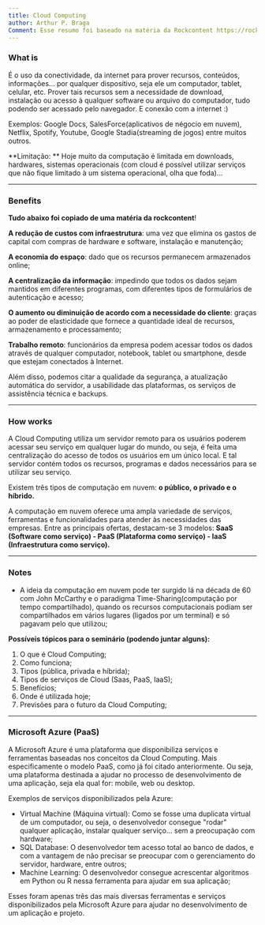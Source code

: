 ```yaml
---
title: Cloud Computing
author: Arthur P. Braga
Comment: Esse resumo foi baseado na matéria da Rockcontent https://rockcontent.com/blog/cloud-computing/
---
```


### What is

É o uso da conectividade, da internet para prover recursos, conteúdos, informações... por qualquer dispositivo, seja ele um computador, tablet, celular, etc. Prover tais recursos sem a necessidade de download, instalação ou acesso à qualquer software ou arquivo do computador, tudo podendo ser acessado pelo navegador. E conexão com a internet :)

Exemplos: Google Docs, SalesForce(aplicativos de négocio em nuvem), Netflix, Spotify, Youtube, Google Stadia(streaming de jogos) entre muitos outros. 

**Limitação: ** Hoje muito da computação é limitada em downloads, hardwares, sistemas operacionais (com cloud é possível utilizar serviços que não fique limitado à um sistema operacional, olha que foda)... 

---

### Benefits

**Tudo abaixo foi copiado de uma matéria da rockcontent**!

**A redução de custos com infraestrutura**: uma vez que elimina os gastos de capital com compras de hardware e software, instalação e manutenção;

**A economia do espaço**: dado que os recursos permanecem armazenados online;

**A centralização da informação**: impedindo que todos os dados sejam mantidos em diferentes programas, com diferentes tipos de formulários de autenticação e acesso;

**O aumento ou diminuição de acordo com a necessidade do cliente**: graças ao poder de elasticidade que fornece a quantidade ideal de recursos, armazenamento e processamento;

**Trabalho remoto**: funcionários da empresa podem acessar todos os dados através de qualquer computador, notebook, tablet ou smartphone, desde que estejam conectados à Internet.

Além disso, podemos citar a qualidade da segurança, a atualização automática do servidor, a usabilidade das plataformas, os serviços de assistência técnica e backups.

---

### How works

A Cloud Computing utiliza um servidor remoto para os usuários poderem acessar seu serviço em qualquer lugar do mundo, ou seja, é feita uma centralização do acesso de todos os usuários em um único local. E tal servidor contém todos os recursos, programas e dados necessários para se utilizar seu serviço. 

Existem três tipos de computação em nuvem: **o público, o privado e o híbrido.** 

A computação em nuvem oferece uma ampla variedade de serviços, ferramentas e funcionalidades para atender às necessidades das empresas. Entre as principais ofertas, destacam-se 3 modelos: **SaaS (Software como serviço) - PaaS (Plataforma como serviço) - IaaS (Infraestrutura como serviço).**

---

### Notes

- A ideia da computação em nuvem pode ter surgido lá na década de 60 com John McCarthy e o paradigma Time-Sharing(computação por tempo compartilhado), quando os recursos computacionais podiam ser compartilhados em vários lugares (ligados por um terminal) e só pagavam pelo que utilizou; 



**Possíveis tópicos para o seminário (podendo juntar alguns):**

1. O que é Cloud Computing;
2. Como funciona;
3. Tipos (pública, privada e híbrida);
4. Tipos de serviços de Cloud (Saas, PaaS, IaaS);
5. Benefícios;
6. Onde é utilizada hoje;
7. Previsões para o futuro da Cloud Computing;

---

### Microsoft Azure (PaaS)

A Microsoft Azure é uma plataforma que disponibiliza serviços e ferramentas baseadas nos conceitos da Cloud Computing. Mais especificamente o modelo PaaS, como já foi citado anteriormente. Ou seja, uma plataforma destinada a ajudar no processo de desenvolvimento de uma aplicação, seja ela qual for: mobile, web ou desktop. 

Exemplos de serviços disponibilizados pela Azure:

- Virtual Machine (Máquina virtual): Como se fosse uma duplicata virtual de um computador, ou seja, o desenvolvedor consegue "rodar" qualquer aplicação, instalar qualquer serviço... sem a preocupação com hardware;
- SQL Database: O desenvolvedor tem acesso total ao banco de dados, e com a vantagem de não precisar se preocupar com o gerenciamento do servidor, hardware, entre outros; 
- Machine Learning: O desenvolvedor consegue acrescentar algoritmos em Python ou R nessa ferramenta para ajudar em sua aplicação;

Esses foram apenas três das mais diversas ferramentas e serviços disponibilizados pela Microsoft Azure para ajudar no desenvolvimento de um aplicação e projeto.